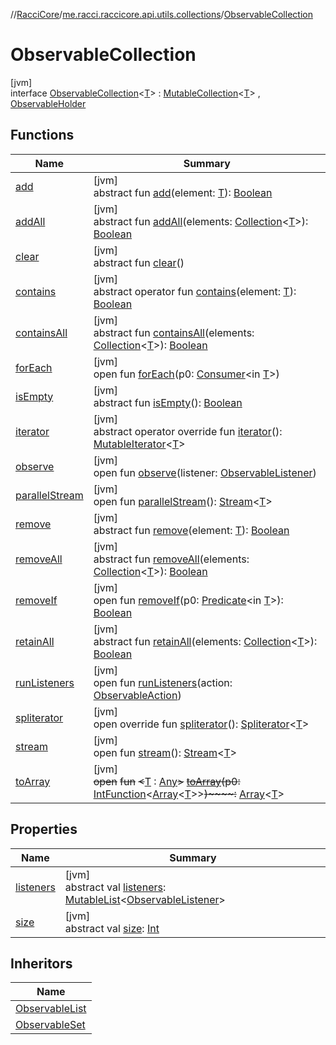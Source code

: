 //[RacciCore](../../../index.md)/[me.racci.raccicore.api.utils.collections](../index.md)/[ObservableCollection](index.md)

# ObservableCollection

[jvm]\
interface [ObservableCollection](index.md)&lt;[T](index.md)&gt; : [MutableCollection](https://kotlinlang.org/api/latest/jvm/stdlib/kotlin.collections/-mutable-collection/index.html)&lt;[T](index.md)&gt; , [ObservableHolder](../-observable-holder/index.md)

## Functions

| Name | Summary |
|---|---|
| [add](index.md#-336316080%2FFunctions%2F-1216412040) | [jvm]<br>abstract fun [add](index.md#-336316080%2FFunctions%2F-1216412040)(element: [T](index.md)): [Boolean](https://kotlinlang.org/api/latest/jvm/stdlib/kotlin/-boolean/index.html) |
| [addAll](index.md#1622835035%2FFunctions%2F-1216412040) | [jvm]<br>abstract fun [addAll](index.md#1622835035%2FFunctions%2F-1216412040)(elements: [Collection](https://kotlinlang.org/api/latest/jvm/stdlib/kotlin.collections/-collection/index.html)&lt;[T](index.md)&gt;): [Boolean](https://kotlinlang.org/api/latest/jvm/stdlib/kotlin/-boolean/index.html) |
| [clear](../-online-player-collection/index.md#1405312578%2FFunctions%2F-1216412040) | [jvm]<br>abstract fun [clear](../-online-player-collection/index.md#1405312578%2FFunctions%2F-1216412040)() |
| [contains](index.md#1825712522%2FFunctions%2F-1216412040) | [jvm]<br>abstract operator fun [contains](index.md#1825712522%2FFunctions%2F-1216412040)(element: [T](index.md)): [Boolean](https://kotlinlang.org/api/latest/jvm/stdlib/kotlin/-boolean/index.html) |
| [containsAll](index.md#-348659435%2FFunctions%2F-1216412040) | [jvm]<br>abstract fun [containsAll](index.md#-348659435%2FFunctions%2F-1216412040)(elements: [Collection](https://kotlinlang.org/api/latest/jvm/stdlib/kotlin.collections/-collection/index.html)&lt;[T](index.md)&gt;): [Boolean](https://kotlinlang.org/api/latest/jvm/stdlib/kotlin/-boolean/index.html) |
| [forEach](index.md#1532301601%2FFunctions%2F-1216412040) | [jvm]<br>open fun [forEach](index.md#1532301601%2FFunctions%2F-1216412040)(p0: [Consumer](https://docs.oracle.com/javase/8/docs/api/java/util/function/Consumer.html)&lt;in [T](index.md)&gt;) |
| [isEmpty](../-online-player-collection/index.md#-719293276%2FFunctions%2F-1216412040) | [jvm]<br>abstract fun [isEmpty](../-online-player-collection/index.md#-719293276%2FFunctions%2F-1216412040)(): [Boolean](https://kotlinlang.org/api/latest/jvm/stdlib/kotlin/-boolean/index.html) |
| [iterator](../-online-player-collection/index.md#1177836957%2FFunctions%2F-1216412040) | [jvm]<br>abstract operator override fun [iterator](../-online-player-collection/index.md#1177836957%2FFunctions%2F-1216412040)(): [MutableIterator](https://kotlinlang.org/api/latest/jvm/stdlib/kotlin.collections/-mutable-iterator/index.html)&lt;[T](index.md)&gt; |
| [observe](../-observable-holder/observe.md) | [jvm]<br>open fun [observe](../-observable-holder/observe.md)(listener: [ObservableListener](../index.md#1056729540%2FClasslikes%2F-1216412040)) |
| [parallelStream](../-online-player-collection/index.md#-1592339412%2FFunctions%2F-1216412040) | [jvm]<br>open fun [parallelStream](../-online-player-collection/index.md#-1592339412%2FFunctions%2F-1216412040)(): [Stream](https://docs.oracle.com/javase/8/docs/api/java/util/stream/Stream.html)&lt;[T](index.md)&gt; |
| [remove](index.md#-866564265%2FFunctions%2F-1216412040) | [jvm]<br>abstract fun [remove](index.md#-866564265%2FFunctions%2F-1216412040)(element: [T](index.md)): [Boolean](https://kotlinlang.org/api/latest/jvm/stdlib/kotlin/-boolean/index.html) |
| [removeAll](index.md#-1840690270%2FFunctions%2F-1216412040) | [jvm]<br>abstract fun [removeAll](index.md#-1840690270%2FFunctions%2F-1216412040)(elements: [Collection](https://kotlinlang.org/api/latest/jvm/stdlib/kotlin.collections/-collection/index.html)&lt;[T](index.md)&gt;): [Boolean](https://kotlinlang.org/api/latest/jvm/stdlib/kotlin/-boolean/index.html) |
| [removeIf](index.md#1655623621%2FFunctions%2F-1216412040) | [jvm]<br>open fun [removeIf](index.md#1655623621%2FFunctions%2F-1216412040)(p0: [Predicate](https://docs.oracle.com/javase/8/docs/api/java/util/function/Predicate.html)&lt;in [T](index.md)&gt;): [Boolean](https://kotlinlang.org/api/latest/jvm/stdlib/kotlin/-boolean/index.html) |
| [retainAll](index.md#-1279972125%2FFunctions%2F-1216412040) | [jvm]<br>abstract fun [retainAll](index.md#-1279972125%2FFunctions%2F-1216412040)(elements: [Collection](https://kotlinlang.org/api/latest/jvm/stdlib/kotlin.collections/-collection/index.html)&lt;[T](index.md)&gt;): [Boolean](https://kotlinlang.org/api/latest/jvm/stdlib/kotlin/-boolean/index.html) |
| [runListeners](../-observable-holder/run-listeners.md) | [jvm]<br>open fun [runListeners](../-observable-holder/run-listeners.md)(action: [ObservableAction](../-observable-action/index.md)) |
| [spliterator](../-online-player-collection/index.md#1956926474%2FFunctions%2F-1216412040) | [jvm]<br>open override fun [spliterator](../-online-player-collection/index.md#1956926474%2FFunctions%2F-1216412040)(): [Spliterator](https://docs.oracle.com/javase/8/docs/api/java/util/Spliterator.html)&lt;[T](index.md)&gt; |
| [stream](../-online-player-collection/index.md#135225651%2FFunctions%2F-1216412040) | [jvm]<br>open fun [stream](../-online-player-collection/index.md#135225651%2FFunctions%2F-1216412040)(): [Stream](https://docs.oracle.com/javase/8/docs/api/java/util/stream/Stream.html)&lt;[T](index.md)&gt; |
| [toArray](../-online-player-collection/index.md#-1215154575%2FFunctions%2F-1216412040) | [jvm]<br>~~open~~ ~~fun~~ ~~&lt;~~[T](../-online-player-collection/index.md#-1215154575%2FFunctions%2F-1216412040) : [Any](https://kotlinlang.org/api/latest/jvm/stdlib/kotlin/-any/index.html)~~&gt;~~ [~~toArray~~](../-online-player-collection/index.md#-1215154575%2FFunctions%2F-1216412040)~~(~~~~p0~~~~:~~ [IntFunction](https://docs.oracle.com/javase/8/docs/api/java/util/function/IntFunction.html)&lt;[Array](https://kotlinlang.org/api/latest/jvm/stdlib/kotlin/-array/index.html)&lt;[T](../-online-player-collection/index.md#-1215154575%2FFunctions%2F-1216412040)&gt;&gt;~~)~~~~:~~ [Array](https://kotlinlang.org/api/latest/jvm/stdlib/kotlin/-array/index.html)&lt;[T](../-online-player-collection/index.md#-1215154575%2FFunctions%2F-1216412040)&gt; |

## Properties

| Name | Summary |
|---|---|
| [listeners](../-observable-holder/listeners.md) | [jvm]<br>abstract val [listeners](../-observable-holder/listeners.md): [MutableList](https://kotlinlang.org/api/latest/jvm/stdlib/kotlin.collections/-mutable-list/index.html)&lt;[ObservableListener](../index.md#1056729540%2FClasslikes%2F-1216412040)&gt; |
| [size](../-online-player-collection/index.md#-113084078%2FProperties%2F-1216412040) | [jvm]<br>abstract val [size](../-online-player-collection/index.md#-113084078%2FProperties%2F-1216412040): [Int](https://kotlinlang.org/api/latest/jvm/stdlib/kotlin/-int/index.html) |

## Inheritors

| Name |
|---|
| [ObservableList](../-observable-list/index.md) |
| [ObservableSet](../-observable-set/index.md) |

